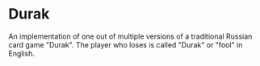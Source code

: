 # Durak

An implementation of one out of multiple versions of a traditional Russian card game "Durak". The player who loses is called "Durak" or "fool" in English. 
